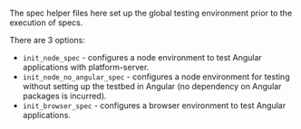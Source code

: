 The spec helper files here set up the global testing environment prior to the execution of specs.

There are 3 options:

* `init_node_spec` - configures a node environment to test Angular applications with
platform-server.
* `init_node_no_angular_spec` - configures a node environment for testing without setting up
the testbed in Angular (no dependency on Angular packages is incurred).
* `init_browser_spec` - configures a browser environment to test Angular applications.
